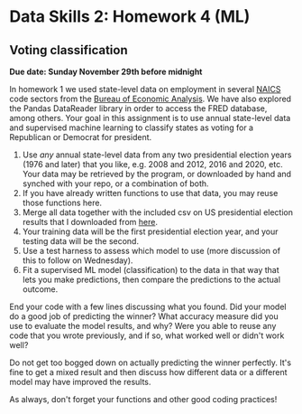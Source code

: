 # Data Skills 2: Homework 4 (ML)
## Voting classification

__Due date: Sunday November 29th before midnight__

In homework 1 we used state-level data on employment in several [NAICS](https://www.naics.com/search/) code sectors from the [Bureau of Economic Analysis](https://apps.bea.gov/iTable/iTable.cfm?reqid=70&step=1&isuri=1).  We have also explored the Pandas DataReader library in order to access the FRED database, among others.  Your goal in this assignment is to use annual state-level data and supervised machine learning to classify states as voting for a Republican or Democrat for president.

1. Use *any* annual state-level data from any two presidential election years (1976 and later) that you like, e.g. 2008 and 2012, 2016 and 2020, etc.  Your data may be retrieved by the program, or downloaded by hand and synched with your repo, or a combination of both.
2. If you have already written functions to use that data, you may reuse those functions here.
3. Merge all data together with the included csv on US presidential election results that I downloaded from [here](https://dataverse.harvard.edu/dataset.xhtml?persistentId=doi:10.7910/DVN/42MVDX).
4. Your training data will be the first presidential election year, and your testing data will be the second.
5. Use a test harness to assess which model to use (more discussion of this to follow on Wednesday).
6. Fit a supervised ML model (classification) to the data in that way that lets you make predictions, then compare the predictions to the actual outcome.

End your code with a few lines discussing what you found.  Did your model do a good job of predicting the winner?  What accuracy measure did you use to evaluate the model results, and why?  Were you able to reuse any code that you wrote previously, and if so, what worked well or didn't work well?

Do not get too bogged down on actually predicting the winner perfectly.  It's fine to get a mixed result and then discuss how different data or a different model may have improved the results.

As always, don't forget your functions and other good coding practices!
